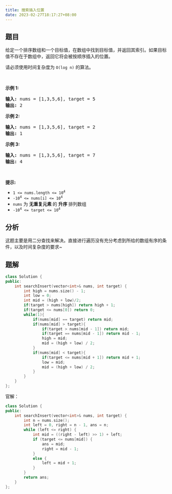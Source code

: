 ```yaml
---
title: 搜索插入位置
date: 2023-02-27T18:17:27+08:00
---
```

## 题目
<div class="px-5 pt-4"><div class="_1l1MA"><p>给定一个排序数组和一个目标值，在数组中找到目标值，并返回其索引。如果目标值不存在于数组中，返回它将会被按顺序插入的位置。</p>

<p>请必须使用时间复杂度为 <code>O(log n)</code> 的算法。</p>

<p>&nbsp;</p>

<p><strong>示例 1:</strong></p>

<pre><strong>输入:</strong> nums = [1,3,5,6], target = 5
<strong>输出:</strong> 2
</pre>

<p><strong>示例&nbsp;2:</strong></p>

<pre><strong>输入:</strong> nums = [1,3,5,6], target = 2
<strong>输出:</strong> 1
</pre>

<p><strong>示例 3:</strong></p>

<pre><strong>输入:</strong> nums = [1,3,5,6], target = 7
<strong>输出:</strong> 4
</pre>

<p>&nbsp;</p>

<p><strong>提示:</strong></p>

<ul>
	<li><code>1 &lt;= nums.length &lt;= 10<sup>4</sup></code></li>
	<li><code>-10<sup>4</sup> &lt;= nums[i] &lt;= 10<sup>4</sup></code></li>
	<li><code>nums</code> 为&nbsp;<strong>无重复元素&nbsp;</strong>的&nbsp;<strong>升序&nbsp;</strong>排列数组</li>
	<li><code>-10<sup>4</sup> &lt;= target &lt;= 10<sup>4</sup></code></li>
</ul>
</div></div>

## 分析
这题主要是用二分查找来解决。直接进行遍历没有充分考虑到所给的数组有序的条件，以及时间复杂度的要求~
## 题解
```cpp
class Solution {
public:
    int searchInsert(vector<int>& nums, int target) {
        int high = nums.size() - 1;
        int low = 0;
        int mid = (high + low)/2;
        if(target > nums[high]) return high + 1;
        if(target <= nums[0]) return 0;
        while(1){
            if(nums[mid] == target) return mid;
            if(nums[mid] > target){
                if(target > nums[mid - 1]) return mid;
                if(target == nums[mid - 1]) return mid - 1;
                high = mid;
                mid = (high + low) / 2;
            }
            if(nums[mid] < target){
                if(target <= nums[mid + 1]) return mid + 1;
                low = mid;
                mid = (high + low) / 2;
            }
        }
    }
};
```
官解：
```cpp
class Solution { 
public: 
	int searchInsert(vector<int>& nums, int target) {
		int n = nums.size(); 
		int left = 0, right = n - 1, ans = n; 
		while (left <= right) { 
			int mid = ((right - left) >> 1) + left; 
			if (target <= nums[mid]) { 
				ans = mid; 
				right = mid - 1; 
			} 
			else { 
				left = mid + 1; 
			} 
		} 
		return ans; 
	} 
}; 
```
